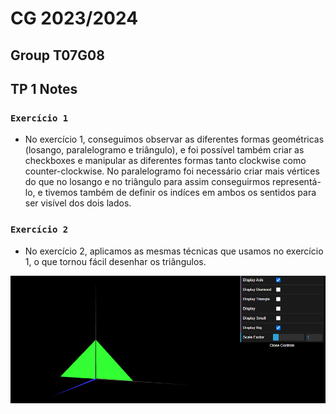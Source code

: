 # CG 2023/2024

## Group T07G08

## TP 1 Notes

### `Exercício 1`

- No exercício 1, conseguimos observar as diferentes formas geométricas (losango, paralelogramo e triângulo), e foi possível também criar as checkboxes e manipular as diferentes formas tanto clockwise como counter-clockwise. No paralelogramo foi necessário criar mais vértices do que no losango e no triângulo para assim conseguirmos representá-lo, e tivemos também de definir os indíces em ambos os sentidos para ser visível dos dois lados.

### `Exercício 2`

- No exercício 2, aplicamos as mesmas técnicas que usamos no exercício 1, o que tornou fácil desenhar os triângulos.

![Screenshot 1](screenshots/CG-t07g08-tp1-1.png)
